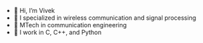 - 👋 Hi, I’m Vivek
- 👀 I specialized in wireless communication and signal processing
- 🌱 MTech in communication engineering
- 💞️ I work in C, C++, and Python

<!---
vivgit9/vivgit9 is a ✨ special ✨ repository because its `README.md` (this file) appears on your GitHub profile.
You can click the Preview link to take a look at your changes.
--->
